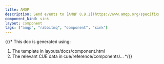 ```yaml
---
title: AMQP
description: Send events to [AMQP 0.9.1](https://www.amqp.org/specification/0-9-1/amqp-org-download) compatible brokers like RabbitMQ
component_kind: sink
layout: component
tags: ["amqp", "rabbitmq", "component", "sink"]
---
```


{{/*
This doc is generated using:

1. The template in layouts/docs/component.html
2. The relevant CUE data in cue/reference/components/...
*/}}
